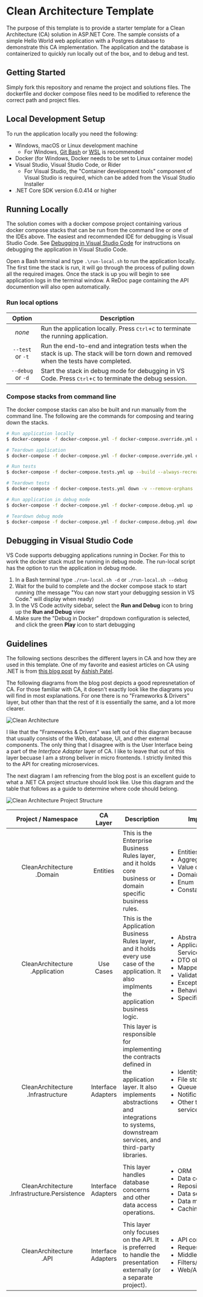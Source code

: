 # Clean Architecture Template

The purpose of this template is to provide a starter template for a Clean Architecture (CA) solution in ASP.NET Core. The sample consists of a simple Hello World web application with a Postgres database to demonstrate this CA implementation. The application and the database is containerized to quickly run locally out of the box, and to debug and test.

## Getting Started

Simply fork this repository and rename the project and solutions files. The dockerfile and docker compose files need to be modified to reference the correct path and project files.

## Local Development Setup

To run the application locally you need the following:

* Windows, macOS or Linux development machine
  - For Windows, [Git Bash](https://git-scm.com/download/win) or [WSL](https://learn.microsoft.com/en-us/windows/wsl/install) is recommended
* Docker (for Windows, Docker needs to be set to Linux container mode)
* Visual Studio, Visual Studio Code, or Rider
  - For Visual Studio, the "Container development tools" component of Visual Studio is required, which can be added from the Visual Studio Installer
* .NET Core SDK version 6.0.414 or higher

## Running Locally

The solution comes with a docker compose project containing various docker compose stacks that can be run from the command line or one of the IDEs above. The easiest and recommended IDE for debugging is Visual Studio Code. See [Debugging in Visual Studio Code](#debugging-in-visual-studio-code) for instructions on debugging the application in Visual Studio Code.

Open a Bash terminal and type `.\run-local.sh` to run the application locally. The first time the stack is run, it will go through the process of pulling down all the required images. Once the stack is up you will begin to see application logs in the terminal window. A ReDoc page containing the API documention will also open automatically.

### Run local options

|Option|Description|
|:--:|---------|
|_none_|Run the application locally. Press <kbd>Ctrl</kbd>+<kbd>C</kbd> to terminate the running application.|
|`--test` or `-t`|Run the end-to-end and integration tests when the stack is up. The stack will be torn down and removed when the tests have completed.|
|`--debug` or `-d`|Start the stack in debug mode for debugging in VS Code. Press <kbd>Ctrl</kbd>+<kbd>C</kbd> to terminate the debug session.|

### Compose stacks from command line

The docker compose stacks can also be built and run manually from the command line. The following are the commands for composing and tearing down the stacks.

```bash
# Run application locally
$ docker-compose -f docker-compose.yml -f docker-compose.override.yml up --build --always-recreate-deps

# Teardown application
$ docker-compose -f docker-compose.yml -f docker-compose.override.yml down -v --remove-orphans

# Run tests
$ docker-compose -f docker-compose.tests.yml up --build --always-recreate-deps

# Teardown tests
$ docker-compose -f docker-compose.tests.yml down -v --remove-orphans

# Run application in debug mode
$ docker-compose -f docker-compose.yml -f docker-compose.debug.yml up --build --always-recreate-deps

# Teardown debug mode
$ docker-compose -f docker-compose.yml -f docker-compose.debug.yml down -v --remove-orphans
```

## Debugging in Visual Studio Code

VS Code supports debugging applications running in Docker. For this to work the docker stack must be running in debug mode. The run-local script has the option to run the application in debug mode.

1) In a Bash terminal type `./run-local.sh -d` or `./run-local.sh --debug`
2) Wait for the build to complete and the docker compose stack to start running (the message "You can now start your debugging session in VS Code." will display when ready)
3) In the VS Code activity sidebar, select the **Run and Debug** icon to bring up the **Run and Debug** view
4) Make sure the "Debug in Docker" dropdown configuration is selected, and click the green **Play** icon to start debugging

## Guidelines

The following sections describes the different layers in CA and how they are used in this template. One of my favorite and easiest articles on CA using .NET is from [this blog post](https://medium.com/dotnet-hub/clean-architecture-with-dotnet-and-dotnet-core-aspnetcore-overview-introduction-getting-started-ec922e53bb97) by [Ashish Patel](https://medium.com/@iamaashishpatel).

The following diagrams from the blog post depicts a good represnetation of CA. For those familiar with CA, it doesn't exactly look like the diagrams you will find in most explanations. For one there is no "Frameworks & Drivers" layer, but other than that the rest of it is essentially the same, and a lot more clearer.

![Clean Architecture](https://miro.medium.com/v2/resize:fit:720/format:webp/1*GiykAevGwTtP_6LQ1CB1Ug.png)

I like that the "Frameworks & Drivers" was left out of this diagram because that usually consists of the Web, database, UI, and other external components. The only thing that I disagree with is the User Interface being a part of the _Interface Adapter_ layer of CA. I like to leave that out of this layer becuase I am a strong beliver in micro frontends. I strictly limited this to the API for creating microservices.

The next diagram I am refrencing from the blog post is an excellent guide to what a .NET CA project structure should look like. Use this diagram and the table that follows as a guide to determine where code should belong.

![Clean Architecture Project Structure](https://miro.medium.com/v2/resize:fit:720/format:webp/1*Vk7quy-rCWYom9kJ00V4sw.png)

|Project / Namespace |CA Layer|Description|Implements|
|:--:|:--:|---------|---------|
|CleanArchitecture<br/>.Domain|Entities|This is the Enterprise Business Rules layer, and it holds core business or domain specific business rules.|<ul><li>Entities</li><li>Aggregates</li><li>Value objects</li><li>Domain events</li><li>Enum</li><li>Constants</li></ul>|
|CleanArchitecture<br/>.Application|Use Cases|This is the Application Business Rules layer, and it holds every use case of the application. It also implments the application business logic.|<ul><li>Abstractions/Contracts</li><li>Application Services/Handlers</li><li>DTO objects</li><li>Mappers</li><li>Validators</li><li>Exceptions</li><li>Behaviors</li><li>Specifications</li></ul>|
|CleanArchitecture<br/>.Infrastructure|Interface Adapters|This layer is responsible for implementing the contracts defined in the application layer. It also implements abstractions and integrations to systems, downstream services, and third-party libraries.|<ul><li>Identity services</li><li>File storage</li><li>Queue storate</li><li>Notification services</li><li>Other third-party services</li></ul>|
|CleanArchitecture<br/>.Infrastructure.Persistence|Interface Adapters|This layer handles database concerns and other data access operations.|<ul><li>ORM</li><li>Data connectors</li><li>Repositories</li><li>Data seeding</li><li>Data migrations</li><li>Caching</li></ul>|
|CleanArchitecture<br/>.API|Interface Adapters|This layer only focuses on the API. It is preferred to handle the presentation externally (or a separate project).|<ul><li>API controllers</li><li>Requests/Responses</li><li>Middleware</li><li>Filters/Attributes</li><li>Web/API utilities</li></ul>|